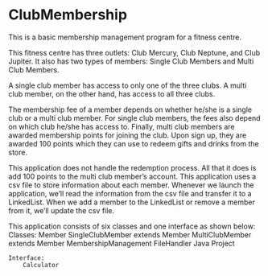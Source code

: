 # ClubMembership

This is a basic membership management program for a fitness centre. 

This fitness centre has three outlets: Club Mercury, Club Neptune, and Club Jupiter.
It also has two types of members: Single Club Members and Multi Club Members.

A single club member has access to only one of the three clubs. 
A multi club member, on the other hand, has access to all three clubs.

The membership fee of a member depends on whether he/she is a single club or a multi club member. 
For single club members, the fees also depend on which club he/she has access to.
Finally, multi club members are awarded membership points for joining the club. 
Upon sign up, they are awarded 100 points which they can use to redeem gifts and drinks from the store. 

This application does not handle the redemption process. All that it does is add 100 points to the multi club member’s account.
This application uses a csv file to store information about each member.
Whenever we launch the application, we’ll read the information from the csv file and transfer it to a LinkedList. 
When we add a member to the LinkedList or remove a member from it, we’ll update the csv file.

This application consists of six classes and one interface as shown below:
	Classes:
		Member
		SingleClubMember extends Member
		MultiClubMember extends Member
		MembershipManagement
		FileHandler
		Java Project

	Interface:
		Calculator
